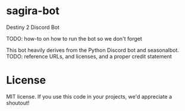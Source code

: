 # sagira-bot
Destiny 2 Discord Bot

TODO: how-to on how to run the bot so we don't forget

This bot heavily derives from the Python Discord bot and seasonalbot.
TODO: reference URLs, and licenses, and a proper credit statement

# License
MIT license. If you use this code in your projects, we'd appreciate a shoutout!
